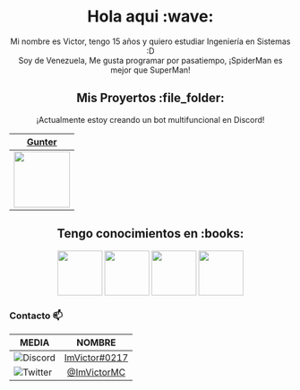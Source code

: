 <h1  align="center">Hola aqui :wave:</h1>

<p align="center">Mi nombre es Victor, tengo 15 años y quiero estudiar Ingeniería en Sistemas :D<br> 
Soy de Venezuela, Me gusta programar por pasatiempo, ¡SpiderMan es mejor que SuperMan! </p>

<h2 align="center">Mis Proyertos :file_folder:</h2>

<p align="center"> ¡Actualmente estoy creando un bot multifuncional en Discord!

| <a href="https://discord.com/oauth2/authorize?client_id=908862622672236635&scope=bot&permissions=8" target="_blank">**Gunter**</a> | 
| :---: | 
<img align='center' src='https://cdn.discordapp.com/avatars/777282969705644060/27a8c6bc08767a4d17e47495e866042d.webp?size=1024' width="100px"  height='100px'> |

<h2 align="center">Tengo conocimientos en :books:</h2>

<p align="center">
  <img src='https://cdn.discordapp.com/emojis/911470322346233866.png' height='80px'/>
  <img src='https://cdn.discordapp.com/emojis/911470270517235772.png' height='80px'/>
  <img src='https://cdn.discordapp.com/emojis/911470302268121108.png' height='80px'/>
  <img src='https://cdn.discordapp.com/emojis/911471408956198912.png' height='80px'/>
</p>

### Contacto :mailbox:

MEDIA | NOMBRE 
------|:------:
![Discord](https://cdn.discordapp.com/attachments/909121957562314803/911625282677518386/Discord.png) | [ImVictor#0217](https://discord.gg/7KPQn9x2nY)
![Twitter](https://cdn.discordapp.com/attachments/909121957562314803/911625512919654401/Twitter.png) | [@ImVictorMC](https://twitter.com/ImVictorMC)

